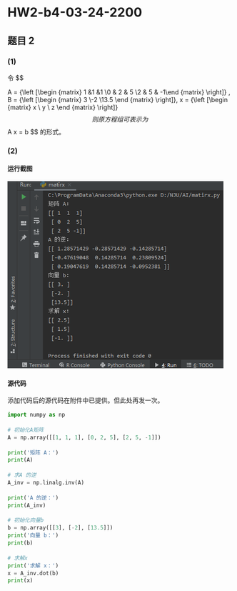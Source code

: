 # HW2-b4-03-24-2200



## 题目 2

### (1)

令
$$

A = {\left [\begin {matrix} 1 &1 &1 \\0 & 2 & 5 \\2 & 5 & -1\end {matrix} \right]}
, B = {\left [\begin {matrix} 3 \\-2 \\13.5 \end {matrix} \right]}, x = {\left [\begin {matrix} x \\ y \\ z \end {matrix} \right]}
$$
则原方程组可表示为
$$
A x = b
$$
的形式。



### (2)

#### 运行截图

![matrix](HW-2-2.assets/matrix.png)



#### 源代码

添加代码后的源代码在附件中已提供。但此处再发一次。

```python
import numpy as np

# 初始化A矩阵
A = np.array([[1, 1, 1], [0, 2, 5], [2, 5, -1]])

print('矩阵 A：')
print(A)

# 求A 的逆
A_inv = np.linalg.inv(A)

print('A 的逆：')
print(A_inv)

# 初始化向量b
b = np.array([[3], [-2], [13.5]])
print('向量 b：')
print(b)

# 求解x
print('求解 x：')
x = A_inv.dot(b)
print(x)
```

